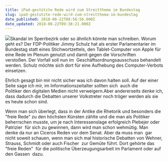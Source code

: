 ```yaml
---
title: iPad-gestützte Rede wird zum Streitthema im Bundestag
slug: ipad-gestutzte-rede-wird-zum-streitthema-im-bundestag
date_published: 2010-06-22T08:56:56.000Z
date_updated: 2018-08-22T09:38:21.000Z
---
```


[![](//picdump.thafaker.de/2010/06/200px-Apple_iPad_Event03.jpg)](__GHOST_URL__/22/ipad-gestutzte-rede-wird-zum-streitthema-im-bundestag/200px-apple_ipad_event03-2)Skandal im Sperrbezirk oder so ähnlich könnte man schreiben. Worum geht es? Der FDP-Politiker Jimmy Schulz hat als erster Parlamentarier im Bundestag statt eines Stichwortzettels, den Tablet-Computer von Apple für eine Rede im Plenum genutzt und damit gegen die Vorschriften verstoßen. Der Vorfall soll nun im  Geschäftsordnungsausschuss behandelt werden. Schulz möchte sich dort für eine Aufhebung des Computer-Verbots einsetzen.

Ehrlich gesagt bin mir nicht sicher was ich davon halten soll. Auf der einer Seite sage ich mir, im Informationszeitalter sollten sich  auch die Politiker den digitalen Medien nicht verweigern.Aber andererseits denke ich, dass dadurch die Debatten unserer Volkstreter noch tröger werden als sie es heute schon sind.

Wenn man sich überlegt, dass in der Antike die Rhetorik und besonders die "freie Rede" zu den höchsten Künsten zählte und die man als Politiker beherrschen musste, um je nach Interessenslage erfolgreich Plebejer oder Patrizier  für sich zu gewinnen, dann wird man schon wehmütig. Man denke da nur an Ciceros Reden vor dem Senat. Aber da muss man  gar nicht soweit schauen, wenn man sich mal historische Debatten von Wehner, Strauss, Schmidt oder auch Fischer  zur Gemüte führt. Dort gehörte das "freie Reden"  für die politische Überzeugungsarbeit im Parlament oder auf den Gassen  dazu.
